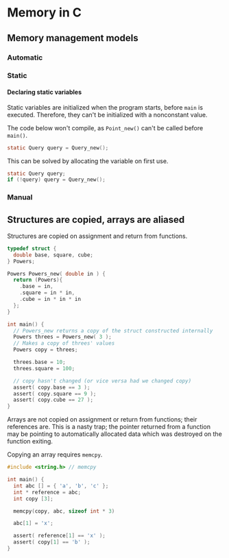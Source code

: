 # Memory in C

## Memory management models

### Automatic

### Static

#### Declaring static variables

Static variables are initialized when the program starts, before `main` is executed. Therefore, they can't be initialized with a nonconstant value.

The code below won't compile, as `Point_new()` can't be called before `main()`.

```c
static Query query = Query_new();
```

This can be solved by allocating the variable on first use.

```c
static Query query;
if (!query) query = Query_new();
```

### Manual

## Structures are copied, arrays are aliased

Structures are copied on assignment and return from functions.

```c
typedef struct {
  double base, square, cube;
} Powers;

Powers Powers_new( double in ) {
  return (Powers){
    .base = in,
    .square = in * in,
    .cube = in * in * in
  };
}

int main() {
  // Powers_new returns a copy of the struct constructed internally
  Powers threes = Powers_new( 3 );
  // Makes a copy of threes' values
  Powers copy = threes;

  threes.base = 10;
  threes.square = 100;

  // copy hasn't changed (or vice versa had we changed copy)
  assert( copy.base == 3 );
  assert( copy.square == 9 );
  assert( copy.cube == 27 );
}
```

Arrays are not copied on assignment or return from functions; their references are. This is a nasty trap; the pointer returned from a function may be pointing to automatically allocated data which was destroyed on the function exiting.

Copying an array requires `memcpy`.

```c
#include <string.h> // memcpy

int main() {
  int abc [] = { 'a', 'b', 'c' };
  int * reference = abc;
  int copy [3];

  memcpy(copy, abc, sizeof int * 3)

  abc[1] = 'x';

  assert( reference[1] == 'x' );
  assert( copy[1] == 'b' );
}
```
